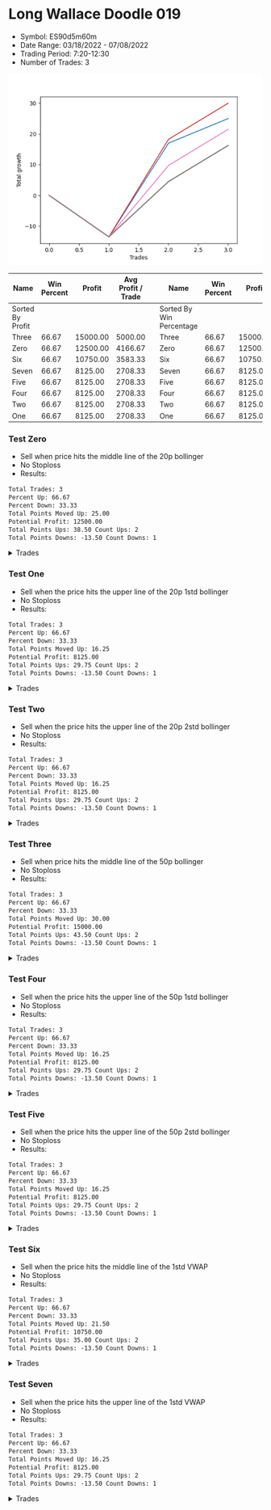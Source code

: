 # Long Wallace Doodle 019 
- Symbol: ES90d5m60m
- Date Range: 03/18/2022 - 07/08/2022
- Trading Period: 7:20-12:30
- Number of Trades: 3

![Plot](LongWallaceDoodle019ES90d5m60m.png)

| Name | Win Percent | Profit | Avg Profit / Trade |     | Name | Win Percent | Profit | Avg Profit / Trade |
| ---- | ----------- | ------ | ------------------ | --- | ---- | ----------- | ------ | ------------------ |
| Sorted By <br> Profit | | | | | Sorted By <br> Win Percentage ||||
| Three | 66.67 | 15000.00 | 5000.00 |     | Three | 66.67 | 15000.00 | 5000.00 |
| Zero | 66.67 | 12500.00 | 4166.67 |     | Zero | 66.67 | 12500.00 | 4166.67 |
| Six | 66.67 | 10750.00 | 3583.33 |     | Six | 66.67 | 10750.00 | 3583.33 |
| Seven | 66.67 | 8125.00 | 2708.33 |     | Seven | 66.67 | 8125.00 | 2708.33 |
| Five | 66.67 | 8125.00 | 2708.33 |     | Five | 66.67 | 8125.00 | 2708.33 |
| Four | 66.67 | 8125.00 | 2708.33 |     | Four | 66.67 | 8125.00 | 2708.33 |
| Two | 66.67 | 8125.00 | 2708.33 |     | Two | 66.67 | 8125.00 | 2708.33 |
| One | 66.67 | 8125.00 | 2708.33 |     | One | 66.67 | 8125.00 | 2708.33 |

### Test Zero
* Sell when price hits the middle line of the 20p bollinger
* No Stoploss
* Results:
```
Total Trades: 3
Percent Up: 66.67
Percent Down: 33.33
Total Points Moved Up: 25.00
Potential Profit: 12500.00
Total Points Ups: 38.50 Count Ups: 2
Total Points Downs: -13.50 Count Downs: 1
```

<details><summary>Trades</summary>

<code>In: 2022-04-18 08:25:00		Out: 2022-04-18 09:25:55		Total Position Time: 60:55		Total Move Up: -13.50		Total to Date: -13.50</code> <br />
<code>In: 2022-05-12 09:00:00		Out: 2022-05-12 09:33:10		Total Position Time: 33:10		Total Move Up: 30.50		Total to Date: 17.00</code> <br />
<code>In: 2022-05-25 09:35:00		Out: 2022-05-25 10:18:30		Total Position Time: 43:30		Total Move Up: 8.00		Total to Date: 25.00</code> <br />


</details>

### Test One
* Sell when the price hits the upper line of the 20p 1std bollinger
* No Stoploss
* Results:
```
Total Trades: 3
Percent Up: 66.67
Percent Down: 33.33
Total Points Moved Up: 16.25
Potential Profit: 8125.00
Total Points Ups: 29.75 Count Ups: 2
Total Points Downs: -13.50 Count Downs: 1
```

<details><summary>Trades</summary>

<code>In: 2022-04-18 08:25:00		Out: 2022-04-18 09:25:55		Total Position Time: 60:55		Total Move Up: -13.50		Total to Date: -13.50</code> <br />
<code>In: 2022-05-12 09:00:00		Out: 2022-05-12 10:00:55		Total Position Time: 60:55		Total Move Up: 18.00		Total to Date: 4.50</code> <br />
<code>In: 2022-05-25 09:35:00		Out: 2022-05-25 10:35:55		Total Position Time: 60:55		Total Move Up: 11.75		Total to Date: 16.25</code> <br />


</details>

### Test Two
* Sell when the price hits the upper line of the 20p 2std bollinger
* No Stoploss
* Results:
```
Total Trades: 3
Percent Up: 66.67
Percent Down: 33.33
Total Points Moved Up: 16.25
Potential Profit: 8125.00
Total Points Ups: 29.75 Count Ups: 2
Total Points Downs: -13.50 Count Downs: 1
```

<details><summary>Trades</summary>

<code>In: 2022-04-18 08:25:00		Out: 2022-04-18 09:25:55		Total Position Time: 60:55		Total Move Up: -13.50		Total to Date: -13.50</code> <br />
<code>In: 2022-05-12 09:00:00		Out: 2022-05-12 10:00:55		Total Position Time: 60:55		Total Move Up: 18.00		Total to Date: 4.50</code> <br />
<code>In: 2022-05-25 09:35:00		Out: 2022-05-25 10:35:55		Total Position Time: 60:55		Total Move Up: 11.75		Total to Date: 16.25</code> <br />


</details>

### Test Three
* Sell when price hits the middle line of the 50p bollinger
* No Stoploss
* Results:
```
Total Trades: 3
Percent Up: 66.67
Percent Down: 33.33
Total Points Moved Up: 30.00
Potential Profit: 15000.00
Total Points Ups: 43.50 Count Ups: 2
Total Points Downs: -13.50 Count Downs: 1
```

<details><summary>Trades</summary>

<code>In: 2022-04-18 08:25:00		Out: 2022-04-18 09:25:55		Total Position Time: 60:55		Total Move Up: -13.50		Total to Date: -13.50</code> <br />
<code>In: 2022-05-12 09:00:00		Out: 2022-05-12 09:35:15		Total Position Time: 35:15		Total Move Up: 31.75		Total to Date: 18.25</code> <br />
<code>In: 2022-05-25 09:35:00		Out: 2022-05-25 10:35:55		Total Position Time: 60:55		Total Move Up: 11.75		Total to Date: 30.00</code> <br />


</details>

### Test Four
* Sell when the price hits the upper line of the 50p 1std bollinger
* No Stoploss
* Results:
```
Total Trades: 3
Percent Up: 66.67
Percent Down: 33.33
Total Points Moved Up: 16.25
Potential Profit: 8125.00
Total Points Ups: 29.75 Count Ups: 2
Total Points Downs: -13.50 Count Downs: 1
```

<details><summary>Trades</summary>

<code>In: 2022-04-18 08:25:00		Out: 2022-04-18 09:25:55		Total Position Time: 60:55		Total Move Up: -13.50		Total to Date: -13.50</code> <br />
<code>In: 2022-05-12 09:00:00		Out: 2022-05-12 10:00:55		Total Position Time: 60:55		Total Move Up: 18.00		Total to Date: 4.50</code> <br />
<code>In: 2022-05-25 09:35:00		Out: 2022-05-25 10:35:55		Total Position Time: 60:55		Total Move Up: 11.75		Total to Date: 16.25</code> <br />


</details>

### Test Five
* Sell when the price hits the upper line of the 50p 2std bollinger
* No Stoploss
* Results:
```
Total Trades: 3
Percent Up: 66.67
Percent Down: 33.33
Total Points Moved Up: 16.25
Potential Profit: 8125.00
Total Points Ups: 29.75 Count Ups: 2
Total Points Downs: -13.50 Count Downs: 1
```

<details><summary>Trades</summary>

<code>In: 2022-04-18 08:25:00		Out: 2022-04-18 09:25:55		Total Position Time: 60:55		Total Move Up: -13.50		Total to Date: -13.50</code> <br />
<code>In: 2022-05-12 09:00:00		Out: 2022-05-12 10:00:55		Total Position Time: 60:55		Total Move Up: 18.00		Total to Date: 4.50</code> <br />
<code>In: 2022-05-25 09:35:00		Out: 2022-05-25 10:35:55		Total Position Time: 60:55		Total Move Up: 11.75		Total to Date: 16.25</code> <br />


</details>

### Test Six
* Sell when the price hits the middle line of the 1std VWAP
* No Stoploss
* Results:
```
Total Trades: 3
Percent Up: 66.67
Percent Down: 33.33
Total Points Moved Up: 21.50
Potential Profit: 10750.00
Total Points Ups: 35.00 Count Ups: 2
Total Points Downs: -13.50 Count Downs: 1
```

<details><summary>Trades</summary>

<code>In: 2022-04-18 08:25:00		Out: 2022-04-18 09:25:55		Total Position Time: 60:55		Total Move Up: -13.50		Total to Date: -13.50</code> <br />
<code>In: 2022-05-12 09:00:00		Out: 2022-05-12 09:31:15		Total Position Time: 31:15		Total Move Up: 23.25		Total to Date: 9.75</code> <br />
<code>In: 2022-05-25 09:35:00		Out: 2022-05-25 10:35:55		Total Position Time: 60:55		Total Move Up: 11.75		Total to Date: 21.50</code> <br />


</details>

### Test Seven
* Sell when the price hits the upper line of the 1std VWAP
* No Stoploss
* Results:
```
Total Trades: 3
Percent Up: 66.67
Percent Down: 33.33
Total Points Moved Up: 16.25
Potential Profit: 8125.00
Total Points Ups: 29.75 Count Ups: 2
Total Points Downs: -13.50 Count Downs: 1
```

<details><summary>Trades</summary>

<code>In: 2022-04-18 08:25:00		Out: 2022-04-18 09:25:55		Total Position Time: 60:55		Total Move Up: -13.50		Total to Date: -13.50</code> <br />
<code>In: 2022-05-12 09:00:00		Out: 2022-05-12 10:00:55		Total Position Time: 60:55		Total Move Up: 18.00		Total to Date: 4.50</code> <br />
<code>In: 2022-05-25 09:35:00		Out: 2022-05-25 10:35:55		Total Position Time: 60:55		Total Move Up: 11.75		Total to Date: 16.25</code> <br />


</details>